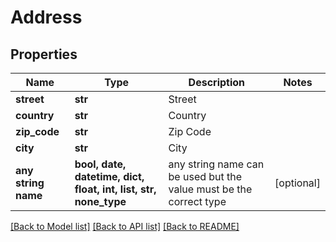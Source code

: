 # Address


## Properties
Name | Type | Description | Notes
------------ | ------------- | ------------- | -------------
**street** | **str** | Street | 
**country** | **str** | Country | 
**zip_code** | **str** | Zip Code | 
**city** | **str** | City | 
**any string name** | **bool, date, datetime, dict, float, int, list, str, none_type** | any string name can be used but the value must be the correct type | [optional]

[[Back to Model list]](../README.md#documentation-for-models) [[Back to API list]](../README.md#documentation-for-api-endpoints) [[Back to README]](../README.md)


